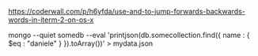 https://coderwall.com/p/h6yfda/use-and-to-jump-forwards-backwards-words-in-iterm-2-on-os-x


mongo --quiet somedb --eval 'printjson(db.somecollection.find({ name : { $eq : "daniele" } }).toArray())' > mydata.json
